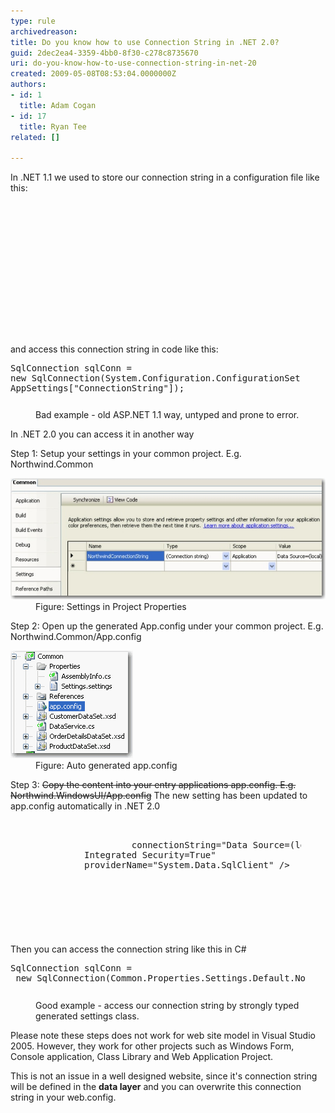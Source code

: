 ```yaml
---
type: rule
archivedreason: 
title: Do you know how to use Connection String in .NET 2.0?
guid: 2dec2ea4-3359-4bb0-8f30-c278c8735670
uri: do-you-know-how-to-use-connection-string-in-net-20
created: 2009-05-08T08:53:04.0000000Z
authors:
- id: 1
  title: Adam Cogan
- id: 17
  title: Ryan Tee
related: []

---
```



In .NET 1.1 we used to store our connection string in a configuration file like this: 

<br><excerpt class='endintro'></excerpt><br>

  <p> </p>
<dl class="goodCode">
    <dt style="width:92.01%;height:134px;">
    <pre><configuration><br>     <appSettings><br>          <add key="ConnectionString" value ="integrated security=true;<br>           data source=(local);initial catalog=Northwind"/><br>     </appSettings><br></configuration></pre>
    </dt>
</dl>
<p>and access this connection string in code like this:</p>
<dl class="badCode">
    <dt style="width:92.01%;height:74px;">
    <pre>SqlConnection sqlConn = <br>new SqlConnection(System.Configuration.ConfigurationSettings.<br>AppSettings["ConnectionString"]);                        </pre>
    </dt>
    <dd>Bad example - old ASP.NET 1.1 way, untyped and prone to error. </dd>
</dl>
<p>In .NET 2.0 you can access it in another way</p>
<p>Step 1: Setup your settings in your common project. E.g. Northwind.Common </p>
<dl class="image">
    <dt><img style="border-bottom:0px solid;border-left:0px solid;border-top:0px solid;border-right:0px solid;" border="0" alt="Settings in Project Properties" src="ConnStringNET2_Settings.jpg" /> </dt>
    <dd>Figure: Settings in Project Properties</dd>
</dl>
<p>Step 2: Open up the generated App.config under your common project. E.g. Northwind.Common/App.config </p>
<dl class="image">
    <dt><img style="border-bottom:0px solid;border-left:0px solid;border-top:0px solid;border-right:0px solid;" border="0" alt="Auto generated app.config" src="ConnStringNET2_CommonApp.GIF" /> </dt>
    <dd>Figure: Auto generated app.config</dd>
</dl>
<p>Step 3: <s>Copy the content into your entry applications app.config. E.g. Northwind.WindowsUI/App.config</s> The new setting has been updated to app.config automatically in .NET 2.0 </p>
<dl class="badCode">
    <dt style="width:92.31%;height:184px;">
    <pre> <configuration><br>      <connectionStrings><br>         <add name="Common.Properties.Settings.NorthwindConnectionString"<br>              connectionString="Data Source=(local);Initial Catalog=Northwind;<br>              Integrated Security=True"<br>              providerName="System.Data.SqlClient" /><br>        </connectionStrings><br> </configuration>                        </pre>
    </dt>
</dl>
<p>Then you can access the connection string like this in C#</p>
<dl class="goodCode">
    <dt style="width:93.36%;height:59px;">
    <pre>SqlConnection sqlConn =<br> new SqlConnection(Common.Properties.Settings.Default.NorthwindConnectionString);                                </pre>
    </dt>
    <dd>Good example - access our connection string by strongly typed generated settings class. </dd>
</dl>
<div class="greyBox">
<p>Please note these steps does not work for web site model in Visual Studio 2005. However, they work for other projects such as Windows Form, Console application, Class Library and Web Application Project. </p>
<p>This is not an issue in a well designed website, since it's connection string will be defined in the <b>data layer</b> and you can overwrite this connection string in your web.config. </p>
</div>



